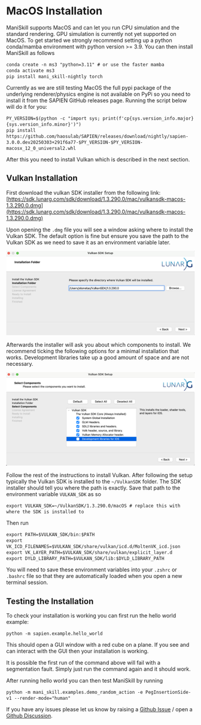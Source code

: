 # MacOS Installation

ManiSkill supports MacOS and can let you run CPU simulation and the standard rendering. GPU simulation is currently not yet supported on MacOS. To get started we strongly recommend setting up a python conda/mamba environment with python version >= 3.9. You can then install ManiSkill as follows

```
conda create -n ms3 "python=3.11" # or use the faster mamba
conda activate ms3
pip install mani_skill-nightly torch
```

Currently as we are still testing MacOS the full pypi package of the underlying renderer/physics engine is not available on PyPi so you need to install it from the SAPIEN GitHub releases page. Running the script below will do it for you:

```
PY_VERSION=$(python -c "import sys; print(f'cp{sys.version_info.major}{sys.version_info.minor}')")
pip install https://github.com/haosulab/SAPIEN/releases/download/nightly/sapien-3.0.0.dev20250303+291f6a77-$PY_VERSION-$PY_VERSION-macosx_12_0_universal2.whl
```

After this you need to install Vulkan which is described in the next section.

## Vulkan Installation

First download the vulkan SDK installer from the following link: [https://sdk.lunarg.com/sdk/download/1.3.290.0/mac/vulkansdk-macos-1.3.290.0.dmg](https://sdk.lunarg.com/sdk/download/1.3.290.0/mac/vulkansdk-macos-1.3.290.0.dmg)

Upon opening the `.dmg` file you will see a window asking where to install the Vulkan SDK. The default option is fine but ensure you save the path to the Vulkan SDK as we need to save it as an environment variable later.

![](./images/vulkan_path_installation.png)

Afterwards the installer will ask you about which components to install. We recommend ticking the following options for a minimal installation that works. Development libraries take up a good amount of space and are not necessary.

![](./images/vulkan_components_installation.png)

Follow the rest of the instructions to install Vulkan. After following the setup typically the Vulkan SDK is installed to the `~/VulkanSDK` folder. The SDK installer should tell you where the path is exactly. Save that path to the environment variable `VULKAN_SDK` as so

```
export VULKAN_SDK=~/VulkanSDK/1.3.290.0/macOS # replace this with where the SDK is installed to
```

Then run
```
export PATH=$VULKAN_SDK/bin:$PATH
export VK_ICD_FILENAMES=$VULKAN_SDK/share/vulkan/icd.d/MoltenVK_icd.json
export VK_LAYER_PATH=$VULKAN_SDK/share/vulkan/explicit_layer.d
export DYLD_LIBRARY_PATH=$VULKAN_SDK/lib:$DYLD_LIBRARY_PATH
```

You will need to save these environment variables into your `.zshrc` or `.bashrc` file so that they are automatically loaded when you open a new terminal session.

## Testing the Installation

To check your installation is working you can first run the hello world example:

```
python -m sapien.example.hello_world
```

This should open a GUI window with a red cube on a plane. If you see and can interact with the GUI then your installation is working.

It is possible the first run of the command above will fail with a segmentation fault. Simply just run the command again and it should work.

After running hello world you can then test ManiSkill by running

```
python -m mani_skill.examples.demo_random_action -e PegInsertionSide-v1 --render-mode="human"
```

If you have any issues please let us know by raising a [Github Issue](https://github.com/haosulab/ManiSkill/issues) / open a [Github Discussion](https://github.com/haosulab/ManiSkill/discussions).